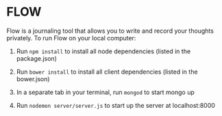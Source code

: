 # FLOW

Flow is a journaling tool that allows you to write and record your thoughts privately. To run Flow on your local computer:


1. Run `npm install` to install all node dependencies (listed in the package.json)


2. Run `bower install` to install all client dependencies (listed in the bower.json)


3. In a separate tab in your terminal, run `mongod` to start mongo up


4. Run `nodemon server/server.js` to start up the server at localhost:8000
